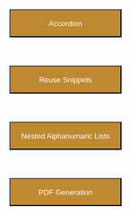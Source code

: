 <button style="position: absolute; top: 50px; left: 100px; background-color: #BE8931; color:white; height: 50px; width: 200px;" onclick="Accordion()">Accordion</button>
<script type="text/javascript">
    function Accordion() {
        window.open("Accordion.html");
    }
</script>

<button style="position: absolute; top: 150px; left: 100px; background-color: #BE8931; color:white; height: 50px; width: 200px;" onclick="ReuseSnippets()">Reuse Snippets</button>
<script type="text/javascript">
    function ReuseSnippets() {
        window.open("ReuseSnippets.html");
    }
</script>

<button style="position: absolute; top: 250px; left: 100px; background-color: #BE8931; color:white; height: 50px; width: 200px;" onclick="NestedAlphanumaricLists()">Nested Alphanumaric Lists</button>
<script type="text/javascript">
    function NestedAlphanumaricLists() {
        window.open("NestedAlphanumaricLists.html");
    }
</script>

<button style="position: absolute; top: 350px; left: 100px; background-color: #BE8931; color:white; height: 50px; width: 200px;" onclick="PDFGeneration()">PDF Generation</button>
<script type="text/javascript">
    function PDFGeneration() {
        window.open("PDFGeneration.html");
    }
</script>

